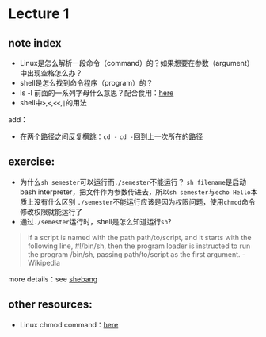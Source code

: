 # Lecture 1
## note index
* Linux是怎么解析一段命令（command）的？如果想要在参数（argument）中出现空格怎么办？ 
* shell是怎么找到命令程序（program）的？
* ls -l 前面的一系列字母什么意思？配合食用：[here](https://www.computerhope.com/unix/uchmod.htm)
* shell中```>```,```<```,```<<```,```|```的用法

add：
* 在两个路径之间反复横跳：```cd -```
```cd -```回到上一次所在的路径
## exercise:
* 为什么```sh semester```可以运行而```./semester```不能运行？
```sh filename```是启动bash interpreter，把文件作为参数传进去，所以```sh semester```与```echo Hello```本质上没有什么区别
```./semester```不能运行应该是因为权限问题，使用```chmod```命令修改权限就能运行了
* 通过```./semester```运行时，shell是怎么知道运行```sh```?
>if a script is named with the path path/to/script, and it starts with the following line, #!/bin/sh, then the program loader is instructed to run the program /bin/sh, passing path/to/script as the first argument. -Wikipedia

more details：see [shebang](https://en.wikipedia.org/wiki/Shebang_(Unix))


## other resources:
 * Linux chmod command：[here](https://www.computerhope.com/unix/uchmod.htm)
